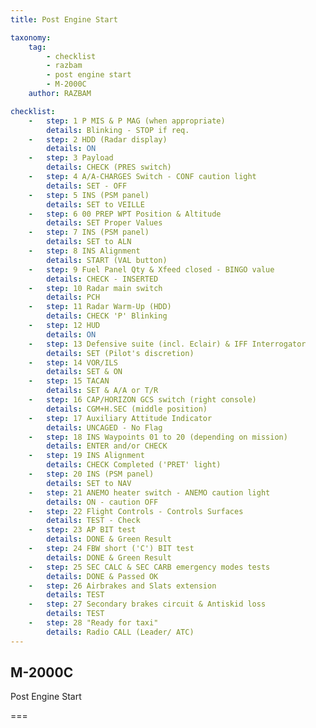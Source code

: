```yaml
---
title: Post Engine Start

taxonomy:
    tag:
        - checklist
        - razbam
        - post engine start
        - M-2000C
    author: RAZBAM

checklist:
    -   step: 1 P MIS & P MAG (when appropriate)    
        details: Blinking - STOP if req.  
    -   step: 2 HDD (Radar display)    
        details: ON  
    -   step: 3 Payload    
        details: CHECK (PRES switch)  
    -   step: 4 A/A-CHARGES Switch - CONF caution light    
        details: SET - OFF  
    -   step: 5 INS (PSM panel)    
        details: SET to VEILLE  
    -   step: 6 00 PREP WPT Position & Altitude    
        details: SET Proper Values  
    -   step: 7 INS (PSM panel)    
        details: SET to ALN  
    -   step: 8 INS Alignment    
        details: START (VAL button)  
    -   step: 9 Fuel Panel Qty & Xfeed closed - BINGO value    
        details: CHECK - INSERTED  
    -   step: 10 Radar main switch    
        details: PCH  
    -   step: 11 Radar Warm-Up (HDD)    
        details: CHECK 'P' Blinking  
    -   step: 12 HUD    
        details: ON  
    -   step: 13 Defensive suite (incl. Eclair) & IFF Interrogator    
        details: SET (Pilot's discretion)  
    -   step: 14 VOR/ILS    
        details: SET & ON  
    -   step: 15 TACAN    
        details: SET & A/A or T/R  
    -   step: 16 CAP/HORIZON GCS switch (right console)    
        details: CGM+H.SEC (middle position)  
    -   step: 17 Auxiliary Attitude Indicator    
        details: UNCAGED - No Flag  
    -   step: 18 INS Waypoints 01 to 20 (depending on mission)    
        details: ENTER and/or CHECK  
    -   step: 19 INS Alignment    
        details: CHECK Completed ('PRET' light)  
    -   step: 20 INS (PSM panel)   
        details: SET to NAV  
    -   step: 21 ANEMO heater switch - ANEMO caution light    
        details: ON - caution OFF  
    -   step: 22 Flight Controls - Controls Surfaces    
        details: TEST - Check  
    -   step: 23 AP BIT test    
        details: DONE & Green Result  
    -   step: 24 FBW short ('C') BIT test    
        details: DONE & Green Result  
    -   step: 25 SEC CALC & SEC CARB emergency modes tests    
        details: DONE & Passed OK  
    -   step: 26 Airbrakes and Slats extension    
        details: TEST  
    -   step: 27 Secondary brakes circuit & Antiskid loss    
        details: TEST  
    -   step: 28 "Ready for taxi"    
        details: Radio CALL (Leader/ ATC)
---
```


## M-2000C 
Post Engine Start

===
